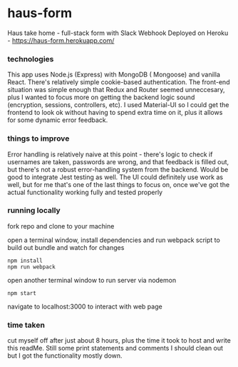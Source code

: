 # haus-form
Haus take home - full-stack form with Slack Webhook
Deployed on Heroku - https://haus-form.herokuapp.com/

### technologies
This app uses Node.js (Express) with MongoDB ( Mongoose) and vanilla React. There's relatively simple cookie-based authentication. The front-end situation was simple enough that Redux and Router seemed unneccesary, plus I wanted to focus more on getting the backend logic sound (encryption, sessions, controllers, etc). I used Material-UI so I could get the frontend to look ok without having to spend extra time on it, plus it allows for some dynamic error feedback.

### things to improve
Error handling is relatively naive at this point - there's logic to check if usernames are taken, passwords are wrong, and that feedback is filled out, but there's not a robust error-handling system from the backend. Would be good to integrate Jest testing as well. The UI could definitely use work as well, but for me that's one of the last things to focus on, once we've got the actual functionality working fully and tested properly

### running locally
fork repo and clone to your machine

open a terminal window, install dependencies and run webpack script to build out bundle and watch for changes
```
npm install
npm run webpack
```

open another terminal window to run server via nodemon
```
npm start
```

navigate to localhost:3000 to interact with web page

### time taken

cut myself off after just about 8 hours, plus the time it took to host and write this readMe. Still some print statements and comments I should clean out but I got the functionality mostly down.
